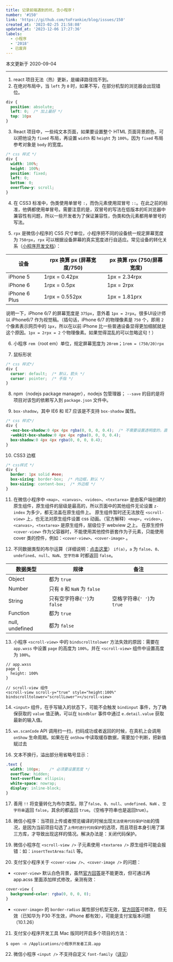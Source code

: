 ```yaml
---
title: 记录前端遇到的坑，含小程序！
number: '#150'
link: 'https://github.com/toFrankie/blog/issues/150'
created_at: '2023-02-25 21:58:08'
updated_at: '2023-12-06 17:27:36'
labels:
  - 小程序
  - '2018'
  - 已废弃
---
```

本文更新于 2020-09-04
<hr/>

1. react 项目无法（热）更新，是编译路径找不到。
2. 在绝对布局中，当 `left` 为 `0` 时，如果不写，在部分机型的浏览器会出现错位。
```css
div {
  position: absolute;
  left: 0;  /* 加上最好 */
  top: 10px
}
```
3. React 项目中，一些纯文本页面，如果要设置整个 HTML 页面背景颜色，可以把他设为 `fixed` 布局，再设置 `width` 和 `height` 为 `100%`，因为 `fixed` 布局参考对象是 `body` 的宽度。
```css
/* css 样式 */
div {
  width: 100%;
  height: 100%;
  position: fixed;
  left: 0;
  bottom: 0;
  overflow-y: scroll;
}
```
4. 在 CSS3 标准中，伪类使用单冒号 `:`，而伪元素使用双冒号 `::`。在此之前的标准，他俩都使用单冒号。需要注意的是，双冒号的写法在低版本的IE浏览器中兼容性有问题，所以一些开发者为了保证兼容性，伪类和伪元素都用单冒号的写法。

5. `rpx` 是微信小程序的 CSS 尺寸单位，小程序把不同的设备统一规定屏幕宽度为 `750rpx`，`rpx` 可以根据设备屏幕的真实宽度进行自适应。常见设备的转化关系（[小程序开发文档](https://developers.weixin.qq.com/miniprogram/dev/framework/view/wxss.html?t=1476197492063)）：

| 设备 | rpx 换算 px (屏幕宽度/750) | px 换算 rpx (750/屏幕宽度) |
| --- | --- | --- |
| iPhone 5 | 1rpx = 0.42px | 1px = 2.34rpx |
| iPhone 6 | 1rpx = 0.5px | 1px = 2rpx |
| iPhone 6 Plus | 1rpx = 0.552px | 1px = 1.81prx |

说明一下，iPhone 6/7 的屏幕宽度是 `375px`，意外着 `1px = 2rpx`。很多UI设计师以 iPhone6/7 作为视觉稿。（插句话，iPhone 6/7 的物理像素是 `750` 个，即用 `2` 个像素表示网页中的 `1px`，所以在以前 iPhone 比一些普通设备显得更加细腻就是这个原因。`1px = 2rpx = 2` 个物理像素。如果觉得混乱的可以忽略这句！）

6. 小程序 `rem`（root em）单位，规定屏幕宽度为 `20rem`；`1rem = (750/20)rpx`

7. 鼠标形状
```css
/* css 样式*/
div {
  cursor: default;  /* 默认，箭头 */
  cursor: pointer;  /* 手指 */
}
```
8. npm（nodejs package manager），nodejs 包管理器； `--save` 的目的是将项目对该包的依赖写入到 `package.json` 文件中。

9. `box-shadow`，其中 IE6 和 IE7 应该是不支持 `box-shadow` 属性。
```css
/* css 样式*/
div {
  -moz-box-shadow:0 4px 4px rgba(0, 0, 0, 0.4);  /* 不需要设置透明度的，直接使用颜色值 */
  -webkit-box-shadow:0 4px 4px rgba(0, 0, 0, 0.4); 
  box-shadow:0 4px 4px rgba(0, 0, 0, 0.4); 
}
```

10. CSS3 边框

```css
/* css样式 */
div {
  border: 1px solid #eee;
  box-sizing: border-box;  /* 内边框，默认 */
  box-sizing: content-box;  /* 外边框 */
}
```
11. 在微信小程序中 `<map>`、`<canvas>`、`<video>`、`<textarea>` 是由客户端创建的原生组件，原生组件的层级是最高的，所以页面中的其他组件无论设置 `z-index` 为多少，都无法盖在原生组件上。 原生组件暂时还无法放在 `<scroll-view>` 上，也无法对原生组件设置 css 动画。（官方解释）`<map>`，`<video>`，`<canvas>`，`<textarea>` 是原生组件，层级位于 webview 之上。
在原生控件 `<cover-view>` 作为父容器时，不能使用其他控件嵌套作为子元素，只能使用 cover 类的控件，例如：`<cover-view>`、`<cover-image>` 。

12. 不同数据类型的布尔运算（详细说明：[点击这里](https://blog.csdn.net/mrhaoxiaojun/article/details/50946366)）
`if(a)`，`a` 为 `false`、`0`、`undefined`、`null`、`NaN`、`空字符串` 时都返回 `false`。

| 数据类型 | 规律 | 备注 |
| --- | --- | --- |
| Object | 都为 `true` |  |
| Number | 只有 `0` 和 `NaN` 为 `false` |  |
| String | 只有空字符串(`''`)为 `false` | 空格字符串(`' '`)为 `true` |
| Function | 都为 `true` |  |
| null, undefined | 都为 `false` |  |

13. 小程序 `<scroll-view>` 中的 `bindscrolltolower` 方法失效的原因：需要在 `app.wxss` 中设置 `page` 的高度为 `100%`，并在 `<scroll-view>` 组件中设置高度为 `100%`。

```
// app.wxss
page {
  height: 100%
}

// scroll-view 组件
<scroll-view scroll-y="true" style="height:100%" bindscrolltolower="scrollLower"></scroll-view>
```

14. `<input>` 组件，在手写输入的状态下，可能不会触发 `bindinput` 事件，为了确保获取的 `value` 值正确，可以在 `bindblur` 事件中通过 `e.detail.value` 获取最新的输入值。

15. `wx.scanCode` API 调用扫一扫，扫码成功或者返回的时候，在真机上会调用 `onShow` 生命周期。如果在在 `onShow` 中读取缓存数据，需要加个判断，把新值赋过去

16. 文本不换行，溢出部分用省略号显示：

```css
.text {
  width: 100px;    /* 必须要设置宽度 */
  overflow: hidden;
  text-overflow: ellipsis;
  white-space: nowrap;
  display: inline-block;
}
```

17. 善用 `!!` 将变量转化为布尔类型。除了`false`、`0`、`null`、`undefined`、`NaN` 、`空字符串`返回 `false`，其余的都返回 `true`。（空格字符串也是返回true）。

18. 微信小程序：当项目上传或者预览编译的时候出现`无法使用代码保护功能`的情况，是因为当前项目勾选了`上传时进行代码保护`的选项，而且项目本身引用了第三方库，才导致出现这样的情况。解决办法是：关闭代码保护。

19. 微信小程序在 `<scroll-view />` 子元素使用 `<textarea />` 原生组件可能会报错：如：`insertTextArea:fail` 等。

20. 支付宝小程序关于 `<cover-view />`、`<cover-image />` 的问题：
 * `<cover-view>` 默认白色背景，虽然[官方回答](https://opensupport.alipay.com/support/knowledge/46919/201602487825)是不能更改，但可通过再 app.acss 里面添加样式修改，亲测有效：
 
```css
cover-view {
  background-color: rgba(0, 0, 0, 0);
}
```
* `<cover-image>` 的 `border-radius` 属性部分机型无效，[官方回答](https://opensupport.alipay.com/support/knowledge/46919/201602487826)可修改，但无效（已知华为 P30 不生效，iPhone 都有效），可能是支付宝版本问题（10.1.26）

21. 支付宝小程序开发工具 Mac 版同时开启多个项目的方法：

```
$ open -n /Applications/小程序开发者工具.app
```

22. 微信小程序 `<input />` 不支持自定义 `font-family`（[详见](https://developers.weixin.qq.com/miniprogram/dev/component/input.html#Bug-Tip)）
